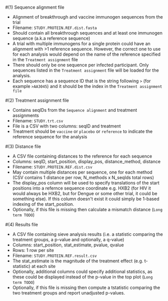 #(1) Sequence alignment file
 - Alignment of breakthrough and vaccine immunogen sequences from the trial
 - Filename: `STUDY.PROTEIN.REF.dist.fasta`
 - Should contain all breakthrough sequences and at least one immunogen sequence (a.k.a reference sequence)
 - A trial with multiple immunogens for a single protein could have an alignment with >1 reference sequence. However, the correct one to use for each analysis would depend on the name of the reference specified in the `Treatment assignment` file
 - There should only be one sequence per infected participant. Only sequences listed in the `Treatment assignment` file will be loaded for the analysis.
 - Each sequence has a sequence ID that is the string following `>` (for example `>AA3045`) and it should be the index in the `Treatment assignment file`
 
#(2) Treatment assignment file
 - Contains seqIDs from the `Sequence alignment` and treatment assignments
 - Filename: `STUDY.trt.csv`
 - File is a CSV with two columns: seqID and treatment
 - Treatment should be `vaccine` or `placebo` or `reference` to indicate the reference sequence for the analysis

#(3) Distance file
 - A CSV file containing distances to the reference for each sequence
 - Columns: seqID, start_position, display_pos, distance_method, distance
 - Filename: `STUDY.PROTEIN.REF.dist.csv`
 - May contain multiple distances per sequence, one for each method (CSV contains 1 distance per row, N_methods x N_seqIds total rows)
 - The display_pos column will be used to specify translations of the start positions into a refernce sequence coordinate e.g. HXB2 (for HIV it would always be HXB2, but for Dengue or some other trial, it could be something else). If this column doesn't exist it could simply be 1-based indexing of the start_position.
 - Optionally, if this file is missing then calculate a mismatch distance (`Long term TODO`)
 
#(4) Results file
 - A CSV file containing sieve analysis results (i.e. a statistic comparing the treatment groups, a p-value and optionally, a q-value)
 - Columns: start_position, stat_estimate, pvalue, qvalue
 - Rows: 1 row per site
 - Filename: `STUDY.PROTEIN.REF.result.csv`
 - The stat_estimate is the magnitude of the treatment effect (e.g. t-statistic) at each site
 - Optionally, additional columns could specify additional statistics, as these could be displayed instead of the p-value in the top plot (`Long term TODO`)
 - Optionally, if this file is missing then compute a tstatistic comparing the two treatment groups and report unadjusted p-values.
